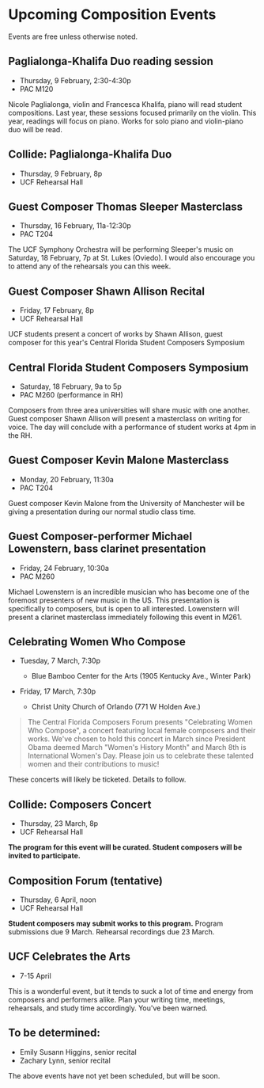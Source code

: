 # Upcoming Composition Events

Events are free unless otherwise noted.

## Paglialonga-Khalifa Duo reading session

- Thursday, 9 February, 2:30-4:30p
- PAC M120

Nicole Paglialonga, violin and Francesca Khalifa, piano will read student compositions. Last year, these sessions focused primarily on the violin. This year, readings will focus on piano. Works for solo piano and violin-piano duo will be read.

## Collide: Paglialonga-Khalifa Duo

- Thursday, 9 February, 8p
- UCF Rehearsal Hall

## Guest Composer Thomas Sleeper Masterclass

- Thursday, 16 February, 11a-12:30p
- PAC T204

The UCF Symphony Orchestra will be performing Sleeper's music on Saturday, 18 February, 7p at St. Lukes (Oviedo). I would also encourage you to attend any of the rehearsals you can this week.

## Guest Composer Shawn Allison Recital

- Friday, 17 February, 8p
- UCF Rehearsal Hall

UCF students present a concert of works by Shawn Allison, guest composer for this year's Central Florida Student Composers Symposium

## Central Florida Student Composers Symposium

- Saturday, 18 February, 9a to 5p
- PAC M260 (performance in RH)

Composers from three area universities will share music with one another. Guest composer Shawn Allison will present a masterclass on writing for voice. The day will conclude with a performance of student works at 4pm in the RH.

## Guest Composer Kevin Malone Masterclass

- Monday, 20 February, 11:30a
- PAC T204

Guest composer Kevin Malone from the University of Manchester will be giving a presentation during our normal studio class time.

## Guest Composer-performer Michael Lowenstern, bass clarinet presentation

- Friday, 24 February, 10:30a
- PAC M260

Michael Lowenstern is an incredible musician who has become one of the foremost presenters of new music in the US. This presentation is specifically to composers, but is open to all interested. Lowenstern will present a clarinet masterclass immediately following this event in M261.

## Celebrating Women Who Compose

- Tuesday, 7 March, 7:30p
	- Blue Bamboo Center for the Arts (1905 Kentucky Ave., Winter Park)

- Friday, 17 March, 7:30p
	- Christ Unity Church of Orlando (771 W Holden Ave.)

> The Central Florida Composers Forum presents "Celebrating Women Who Compose", a concert featuring local female composers and their works. We've chosen to hold this concert in March since President Obama deemed March "Women's History Month" and March 8th is International Women's Day. Please join us to celebrate these talented women and their contributions to music!

These concerts will likely be ticketed. Details to follow.

## Collide: Composers Concert

- Thursday, 23 March, 8p
- UCF Rehearsal Hall

**The program for this event will be curated. Student composers will be invited to participate.**

## Composition Forum (tentative)

- Thursday, 6 April, noon
- UCF Rehearsal Hall

**Student composers may submit works to this program.** Program submissions due 9 March. Rehearsal recordings due 23 March.

## UCF Celebrates the Arts

- 7-15 April

This is a wonderful event, but it tends to suck a lot of time and energy from composers and performers alike. Plan your writing time, meetings, rehearsals, and study time accordingly. You've been warned.

## To be determined:

- Emily Susann Higgins, senior recital
- Zachary Lynn, senior recital

The above events have not yet been scheduled, but will be soon.
